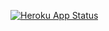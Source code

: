 [![Heroku App Status](https://heroku-shields.herokuapp.com/playlistartwork)](https://playlistartwork.herokuapp.com)
